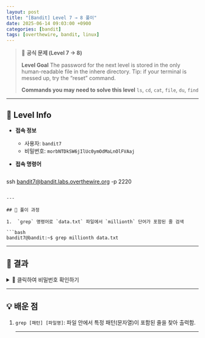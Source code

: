 ```yaml
---
layout: post
title: "[Bandit] Level 7 → 8 풀이"
date: 2025-06-14 09:03:00 +0900
categories: [bandit]
tags: [overthewire, bandit, linux]
---
```


> 📝 **공식 문제 (Level 7 → 8)**
>
> **Level Goal**
> The password for the next level is stored in the only human-readable file in the inhere directory. Tip: if your terminal is messed up, try the “reset” command.
>
> **Commands you may need to solve this level**
> `ls`, `cd`, `cat`, `file`, `du`, `find`

---

## 🔐 Level Info

- **접속 정보**
  - 사용자: `bandit7`
  - 비밀번호: `morbNTDkSW6jIlUc0ymOdMaLnOlFVAaj`
  
- **접속 명령어**

  ```bash
ssh bandit7@bandit.labs.overthewire.org -p 2220
  ```

---

## 🧪 풀이 과정

1.  `grep` 명령어로 `data.txt` 파일에서 `millionth` 단어가 포함된 줄 검색

```bash
bandit7@bandit:~$ grep millionth data.txt
```

---

## 🎯 결과

<details markdown="1">
<summary>👀 클릭하여 비밀번호 확인하기</summary>

```
dfwvzFQi4mU0wfNbFOe9RoWskMLg7eEc
```

</details>

---

## 💡 배운 점

1. `grep [패턴] [파일명]`: 파일 안에서 특정 패턴(문자열)이 포함된 줄을 찾아 출력함.

    ---
